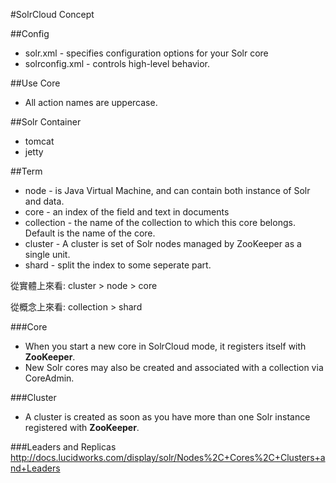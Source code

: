 #SolrCloud Concept

##Config

* solr.xml - specifies configuration options for your Solr core
* solrconfig.xml - controls high-level behavior.


##Use Core

* All action names are uppercase.


##Solr Container
* tomcat
* jetty

##Term
* node - is Java Virtual Machine, and can contain both instance of Solr and data.
* core - an index of the field and text in documents
* collection - the name of the collection to which this core belongs. Default is the name of the core.
* cluster - A cluster is set of Solr nodes managed by ZooKeeper as a single unit.
* shard - split the index to some seperate part.

從實體上來看: cluster > node > core

從概念上來看: collection > shard

###Core
* When you start a new core in SolrCloud mode, it registers itself with **ZooKeeper**.
* New Solr cores may also be created and associated with a collection via CoreAdmin.

###Cluster
* A cluster is created as soon as you have more than one Solr instance registered with **ZooKeeper**.

###Leaders and Replicas
<http://docs.lucidworks.com/display/solr/Nodes%2C+Cores%2C+Clusters+and+Leaders>
